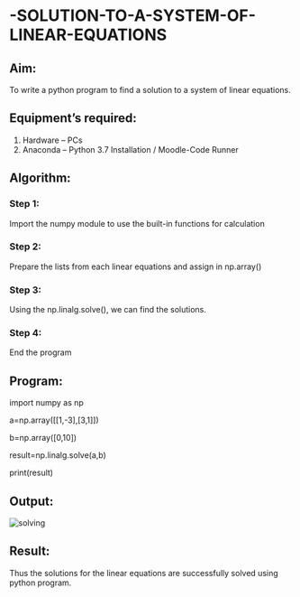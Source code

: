 # -SOLUTION-TO-A-SYSTEM-OF-LINEAR-EQUATIONS
## Aim:
To write a python program to find a solution to a system of linear equations.
## Equipment’s required:
1. 	Hardware – PCs
2. 	Anaconda – Python 3.7 Installation / Moodle-Code Runner
## Algorithm:
### Step 1: 
Import the numpy module to use the built-in functions for calculation
### Step 2: 
Prepare the lists from each linear equations and assign in np.array()
### Step 3: 
Using the np.linalg.solve(), we can find the solutions.
### Step 4: 
End the program
## Program:
import numpy as np

a=np.array([[1,-3],[3,1]])

b=np.array([0,10])

result=np.linalg.solve(a,b)

print(result)

## Output:
![solving](https://user-images.githubusercontent.com/119477817/215108104-7f59fda8-636c-44fa-b36e-74f256619a72.png)

## Result: 
Thus the solutions for the linear equations are successfully solved using python program.


